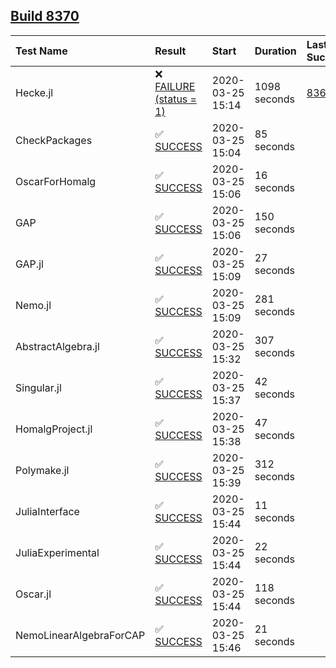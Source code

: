 ## [Build 8370](https://oscarci.mathematik.uni-kl.de/job/oscar/8370/)

| Test Name    | Result | Start | Duration | Last Success |
|:-------------|:-------|:------|:---------|:-------------|
| Hecke.jl | ❌ [FAILURE (status = 1)](https://oscarci.mathematik.uni-kl.de/job/oscar/8370/artifact/logs/build-8370/Hecke.jl.log) | 2020-03-25 15:14 | 1098 seconds | [8369](https://oscarci.mathematik.uni-kl.de/job/oscar/8369/) |
| CheckPackages | ✅ [SUCCESS](https://oscarci.mathematik.uni-kl.de/job/oscar/8370/artifact/logs/build-8370/CheckPackages.log) | 2020-03-25 15:04 | 85 seconds |  |
| OscarForHomalg | ✅ [SUCCESS](https://oscarci.mathematik.uni-kl.de/job/oscar/8370/artifact/logs/build-8370/OscarForHomalg.log) | 2020-03-25 15:06 | 16 seconds |  |
| GAP | ✅ [SUCCESS](https://oscarci.mathematik.uni-kl.de/job/oscar/8370/artifact/logs/build-8370/GAP.log) | 2020-03-25 15:06 | 150 seconds |  |
| GAP.jl | ✅ [SUCCESS](https://oscarci.mathematik.uni-kl.de/job/oscar/8370/artifact/logs/build-8370/GAP.jl.log) | 2020-03-25 15:09 | 27 seconds |  |
| Nemo.jl | ✅ [SUCCESS](https://oscarci.mathematik.uni-kl.de/job/oscar/8370/artifact/logs/build-8370/Nemo.jl.log) | 2020-03-25 15:09 | 281 seconds |  |
| AbstractAlgebra.jl | ✅ [SUCCESS](https://oscarci.mathematik.uni-kl.de/job/oscar/8370/artifact/logs/build-8370/AbstractAlgebra.jl.log) | 2020-03-25 15:32 | 307 seconds |  |
| Singular.jl | ✅ [SUCCESS](https://oscarci.mathematik.uni-kl.de/job/oscar/8370/artifact/logs/build-8370/Singular.jl.log) | 2020-03-25 15:37 | 42 seconds |  |
| HomalgProject.jl | ✅ [SUCCESS](https://oscarci.mathematik.uni-kl.de/job/oscar/8370/artifact/logs/build-8370/HomalgProject.jl.log) | 2020-03-25 15:38 | 47 seconds |  |
| Polymake.jl | ✅ [SUCCESS](https://oscarci.mathematik.uni-kl.de/job/oscar/8370/artifact/logs/build-8370/Polymake.jl.log) | 2020-03-25 15:39 | 312 seconds |  |
| JuliaInterface | ✅ [SUCCESS](https://oscarci.mathematik.uni-kl.de/job/oscar/8370/artifact/logs/build-8370/JuliaInterface.log) | 2020-03-25 15:44 | 11 seconds |  |
| JuliaExperimental | ✅ [SUCCESS](https://oscarci.mathematik.uni-kl.de/job/oscar/8370/artifact/logs/build-8370/JuliaExperimental.log) | 2020-03-25 15:44 | 22 seconds |  |
| Oscar.jl | ✅ [SUCCESS](https://oscarci.mathematik.uni-kl.de/job/oscar/8370/artifact/logs/build-8370/Oscar.jl.log) | 2020-03-25 15:44 | 118 seconds |  |
| NemoLinearAlgebraForCAP | ✅ [SUCCESS](https://oscarci.mathematik.uni-kl.de/job/oscar/8370/artifact/logs/build-8370/NemoLinearAlgebraForCAP.log) | 2020-03-25 15:46 | 21 seconds |  |
